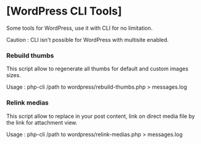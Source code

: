 [WordPress CLI Tools]
=========================

Some tools for WordPress, use it with CLI for no limitation.

Caution : CLI isn't possible for WordPress with multisite enabled.

### Rebuild thumbs

This script allow to regenerate all thumbs for default and custom images sizes.

Usage : php-cli /path to wordpress/rebuild-thumbs.php > messages.log

### Relink medias

This script allow to replace in your post content, link on direct media file by the link for attachment view.

Usage : php-cli /path to wordpress/relink-medias.php > messages.log